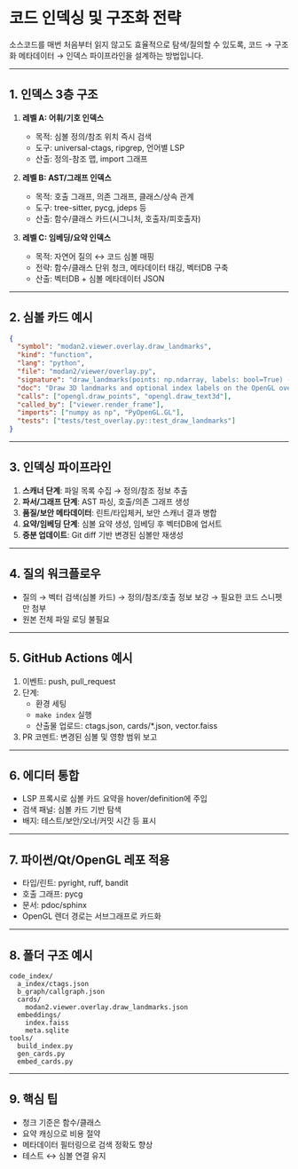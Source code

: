 # 코드 인덱싱 및 구조화 전략

소스코드를 매번 처음부터 읽지 않고도 효율적으로 탐색/질의할 수 있도록, 코드 → 구조화 메타데이터 → 인덱스 파이프라인을 설계하는 방법입니다.

---

## 1. 인덱스 3층 구조
1. **레벨 A: 어휘/기호 인덱스**
   - 목적: 심볼 정의/참조 위치 즉시 검색
   - 도구: universal-ctags, ripgrep, 언어별 LSP
   - 산출: 정의-참조 맵, import 그래프

2. **레벨 B: AST/그래프 인덱스**
   - 목적: 호출 그래프, 의존 그래프, 클래스/상속 관계
   - 도구: tree-sitter, pycg, jdeps 등
   - 산출: 함수/클래스 카드(시그니처, 호출자/피호출자)

3. **레벨 C: 임베딩/요약 인덱스**
   - 목적: 자연어 질의 ↔ 코드 심볼 매핑
   - 전략: 함수/클래스 단위 청크, 메타데이터 태깅, 벡터DB 구축
   - 산출: 벡터DB + 심볼 메타데이터 JSON

---

## 2. 심볼 카드 예시
```json
{
  "symbol": "modan2.viewer.overlay.draw_landmarks",
  "kind": "function",
  "lang": "python",
  "file": "modan2/viewer/overlay.py",
  "signature": "draw_landmarks(points: np.ndarray, labels: bool=True) -> None",
  "doc": "Draw 3D landmarks and optional index labels on the OpenGL overlay.",
  "calls": ["opengl.draw_points", "opengl.draw_text3d"],
  "called_by": ["viewer.render_frame"],
  "imports": ["numpy as np", "PyOpenGL.GL"],
  "tests": ["tests/test_overlay.py::test_draw_landmarks"]
}
```

---

## 3. 인덱싱 파이프라인
1. **스캐너 단계**: 파일 목록 수집 → 정의/참조 정보 추출
2. **파서/그래프 단계**: AST 파싱, 호출/의존 그래프 생성
3. **품질/보안 메타데이터**: 린트/타입체커, 보안 스캐너 결과 병합
4. **요약/임베딩 단계**: 심볼 요약 생성, 임베딩 후 벡터DB에 업서트
5. **증분 업데이트**: Git diff 기반 변경된 심볼만 재생성

---

## 4. 질의 워크플로우
- 질의 → 벡터 검색(심볼 카드) → 정의/참조/호출 정보 보강 → 필요한 코드 스니펫만 첨부  
- 원본 전체 파일 로딩 불필요

---

## 5. GitHub Actions 예시
1. 이벤트: push, pull_request  
2. 단계:
   - 환경 세팅
   - `make index` 실행
   - 산출물 업로드: ctags.json, cards/*.json, vector.faiss  
3. PR 코멘트: 변경된 심볼 및 영향 범위 보고

---

## 6. 에디터 통합
- LSP 프록시로 심볼 카드 요약을 hover/definition에 주입
- 검색 패널: 심볼 카드 기반 탐색
- 배지: 테스트/보안/오너/커밋 시간 등 표시

---

## 7. 파이썬/Qt/OpenGL 레포 적용
- 타입/린트: pyright, ruff, bandit
- 호출 그래프: pycg
- 문서: pdoc/sphinx
- OpenGL 렌더 경로는 서브그래프로 카드화

---

## 8. 폴더 구조 예시
```
code_index/
  a_index/ctags.json
  b_graph/callgraph.json
  cards/
    modan2.viewer.overlay.draw_landmarks.json
  embeddings/
    index.faiss
    meta.sqlite
tools/
  build_index.py
  gen_cards.py
  embed_cards.py
```

---

## 9. 핵심 팁
- 청크 기준은 함수/클래스
- 요약 캐싱으로 비용 절약
- 메타데이터 필터링으로 검색 정확도 향상
- 테스트 ↔ 심볼 연결 유지
